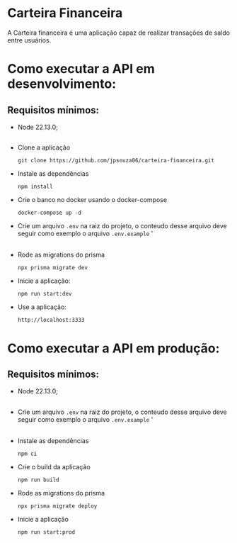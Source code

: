 # Carteira Financeira
A Carteira financeira é uma aplicação capaz de realizar transações de saldo entre usuários.

# Como executar a API em desenvolvimento:

## Requisitos mínimos:
- Node 22.13.0;
## 
- Clone a aplicação
  ```
  git clone https://github.com/jpsouza06/carteira-financeira.git
  ```

- Instale as dependências
  ```
  npm install
  ```

- Crie o banco no docker usando o docker-compose
  ```
  docker-compose up -d
  ```

- Crie um arquivo `.env` na raiz do projeto, o conteudo desse arquivo deve 
seguir como exemplo o arquivo `.env.example` '
<br/><br/>

- Rode as migrations do prisma
  ```
  npx prisma migrate dev
  ```

- Inicie a aplicação:
  ```
  npm run start:dev
  ```

- Use a aplicação:
  ```
  http://localhost:3333
  ```

# Como executar a API em produção:

## Requisitos mínimos:
- Node 22.13.0;

## 
- Crie um arquivo `.env` na raiz do projeto, o conteudo desse arquivo deve 
seguir como exemplo o arquivo `.env.example` '
<br/><br/>

- Instale as dependências
  ```
  npm ci
  ```

- Crie o build da aplicação
  ```
  npm run build
  ```

- Rode as migrations do prisma
  ```
  npx prisma migrate deploy
  ```

- Inicie a aplicação
  ```
  npm run start:prod
  ```
